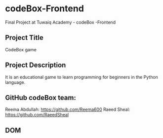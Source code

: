# codeBox-Frontend
Final Project at Tuwaiq Academy - codeBox -Frontend
## Project Title
CodeBox game 
## Project Description
It is an educational game to learn programming for beginners in the Python language.
## GitHub codeBox team:
Reema Abdullah:
https://github.com/Reema600
Raeed Sheal:
https://github.com/RaeedSheal

## DOM

